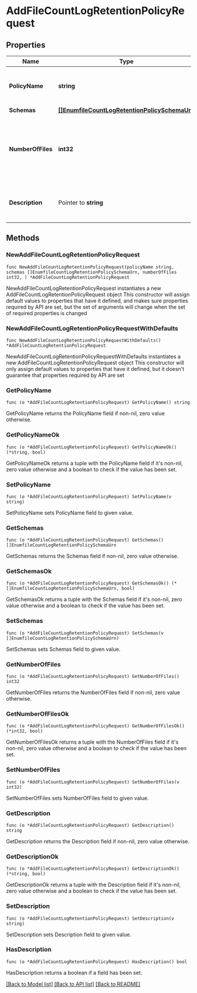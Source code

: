 # AddFileCountLogRetentionPolicyRequest

## Properties

Name | Type | Description | Notes
------------ | ------------- | ------------- | -------------
**PolicyName** | **string** | Name of the new Log Retention Policy | 
**Schemas** | [**[]EnumfileCountLogRetentionPolicySchemaUrn**](EnumfileCountLogRetentionPolicySchemaUrn.md) |  | 
**NumberOfFiles** | **int32** | Specifies the number of archived log files to retain before the oldest ones are cleaned. | 
**Description** | Pointer to **string** | A description for this Log Retention Policy | [optional] 

## Methods

### NewAddFileCountLogRetentionPolicyRequest

`func NewAddFileCountLogRetentionPolicyRequest(policyName string, schemas []EnumfileCountLogRetentionPolicySchemaUrn, numberOfFiles int32, ) *AddFileCountLogRetentionPolicyRequest`

NewAddFileCountLogRetentionPolicyRequest instantiates a new AddFileCountLogRetentionPolicyRequest object
This constructor will assign default values to properties that have it defined,
and makes sure properties required by API are set, but the set of arguments
will change when the set of required properties is changed

### NewAddFileCountLogRetentionPolicyRequestWithDefaults

`func NewAddFileCountLogRetentionPolicyRequestWithDefaults() *AddFileCountLogRetentionPolicyRequest`

NewAddFileCountLogRetentionPolicyRequestWithDefaults instantiates a new AddFileCountLogRetentionPolicyRequest object
This constructor will only assign default values to properties that have it defined,
but it doesn't guarantee that properties required by API are set

### GetPolicyName

`func (o *AddFileCountLogRetentionPolicyRequest) GetPolicyName() string`

GetPolicyName returns the PolicyName field if non-nil, zero value otherwise.

### GetPolicyNameOk

`func (o *AddFileCountLogRetentionPolicyRequest) GetPolicyNameOk() (*string, bool)`

GetPolicyNameOk returns a tuple with the PolicyName field if it's non-nil, zero value otherwise
and a boolean to check if the value has been set.

### SetPolicyName

`func (o *AddFileCountLogRetentionPolicyRequest) SetPolicyName(v string)`

SetPolicyName sets PolicyName field to given value.


### GetSchemas

`func (o *AddFileCountLogRetentionPolicyRequest) GetSchemas() []EnumfileCountLogRetentionPolicySchemaUrn`

GetSchemas returns the Schemas field if non-nil, zero value otherwise.

### GetSchemasOk

`func (o *AddFileCountLogRetentionPolicyRequest) GetSchemasOk() (*[]EnumfileCountLogRetentionPolicySchemaUrn, bool)`

GetSchemasOk returns a tuple with the Schemas field if it's non-nil, zero value otherwise
and a boolean to check if the value has been set.

### SetSchemas

`func (o *AddFileCountLogRetentionPolicyRequest) SetSchemas(v []EnumfileCountLogRetentionPolicySchemaUrn)`

SetSchemas sets Schemas field to given value.


### GetNumberOfFiles

`func (o *AddFileCountLogRetentionPolicyRequest) GetNumberOfFiles() int32`

GetNumberOfFiles returns the NumberOfFiles field if non-nil, zero value otherwise.

### GetNumberOfFilesOk

`func (o *AddFileCountLogRetentionPolicyRequest) GetNumberOfFilesOk() (*int32, bool)`

GetNumberOfFilesOk returns a tuple with the NumberOfFiles field if it's non-nil, zero value otherwise
and a boolean to check if the value has been set.

### SetNumberOfFiles

`func (o *AddFileCountLogRetentionPolicyRequest) SetNumberOfFiles(v int32)`

SetNumberOfFiles sets NumberOfFiles field to given value.


### GetDescription

`func (o *AddFileCountLogRetentionPolicyRequest) GetDescription() string`

GetDescription returns the Description field if non-nil, zero value otherwise.

### GetDescriptionOk

`func (o *AddFileCountLogRetentionPolicyRequest) GetDescriptionOk() (*string, bool)`

GetDescriptionOk returns a tuple with the Description field if it's non-nil, zero value otherwise
and a boolean to check if the value has been set.

### SetDescription

`func (o *AddFileCountLogRetentionPolicyRequest) SetDescription(v string)`

SetDescription sets Description field to given value.

### HasDescription

`func (o *AddFileCountLogRetentionPolicyRequest) HasDescription() bool`

HasDescription returns a boolean if a field has been set.


[[Back to Model list]](../README.md#documentation-for-models) [[Back to API list]](../README.md#documentation-for-api-endpoints) [[Back to README]](../README.md)


